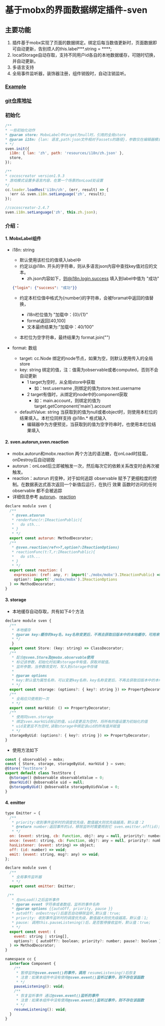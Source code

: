 # 基于mobx的界面数据绑定插件-sven
## 主要功能
1.  插件基于mobx实现了页面的数据绑定。绑定后每当数值更新时，页面数据即可自动更新，告别烦人的this.label***.string = ****;
2. localStorage自动存取，支持不同用户id各自的本地数据缓存，可随时切换，并自动更新。
3. 多语言支持
4. 全局事件监听器，装饰器注册，组件销毁时，自动注销监听。

### [Example](https://github.com/ryltcsjg/sven-example)
### [git仓库地址](https://github.com/ryltcsjg/cocoscreator-sven)

### 初始化
```javascript
/**
* 一些初始化动作
* @param store: MobxLabel中target为null时，引用的全局store
* @param i18n: {lan: 语言,path:json文件相对于assets的路径}，参数仅在编辑器模式下生效
* */
sven.init({
  i18n: { lan: 'zh', path: 'resources/i18n/zh.json' },
  store,
});

/**
* cocoscreator version1.9.3
* 游戏模式设置多语言内容，在第一个场景的onLoad处设置
*/
cc.loader.loadRes('i18n/zh', (err, result) => {
  !err && sven.i18n.setLanguage('zh', result);
});

//cocoscreator-2.4.7
sven.i18n.setLanguage('zh', this.zh.json);
```

### 介绍：
#### 1. MobxLabel组件  
- i18n: string  
    - 默认使用该栏位的值填入label中
    - 约定以@i18n. 开头的字符串，则从多语言json内容中查找key值对应的文本。 
        - zh.json内容如下，则@i18n.login.success 填入到label中值为 "成功"
    ```json
  {"login": {"success": "成功"}}
    ```
  
  - 约定本栏位值中格式为{number}的字符串，会被foramat中返回的值替换，
    - i18n栏位值为 "加载中：{0}/{1}"
    - format返回[40,100]
    - 文本最终结果为:"加载中：40/100"
    
  - 本栏位为空字符串，最终结果为 format.join("")
- format: 数组
    - target: cc.Node 绑定的node节点，如果为空，则默认使用传入的全局store
    - key: string 绑定的值，注：值需为observable或者computed，否则不会自动更新
        - 1 target为空时，从全局store中获取
           - 如：test.username ,则绑定的值为store.test.username
        - 2 target有值时，从绑定的node中的component获取
           - 如：main.account，则绑定的值为 target.getComponent('main').account
    - defaultValue: string 当获取到的值为null或者object时，则使用本栏位的结果填入。本栏位同样支持 @i18n.*  格式输入
        - 编辑器中为方便预览，当获取到的值为空字符串时，也使用本栏位结果填入

#### 2. sven.autorun,sven.reaction
- mobx.autorun和mobx.reaction 两个方法的语法糖，在onLoad时挂载，onDestroy后自动销毁  
- autorun：onLoad后立即被触发一次，然后每次它的依赖关系改变时会再次被触发。
- reaction：autorun 的变种，对于如何追踪 observable 赋予了更细粒度的控制。在数据表达式首次返回一个新值后运行，在执行 效果 函数时访问的任何 observable 都不会被追踪
- 详细信息参考 [autorun](https://cn.mobx.js.org/refguide/autorun.html)、[reaction](https://cn.mobx.js.org/refguide/reaction.html)

```javascript
declare module sven {
  /**
   * @sven.atuorun
   * renderFunc(r:IReactionPublic){
   *   do sth...
   * }
   * */
  export const autorun: MethodDecorator;
  /**
   * @sven.reaction(ref=>T,option?:IReactionOptions)
   * reactionFunc(t:T,r:IReactionPublic){
   *   do sth...
   * }
   * */
  export const reaction: (
    expression: (ref: any, r: import('./mobx/mobx').IReactionPublic) => any,
    option?: import('./mobx/mobx').IReactionOptions
  ) => MethodDecorator;
}
```

#### 3. storage
   - 本地缓存自动存取，共有如下4个方法
```javascript
declare module sven {
  /**
   * 本地缓存
   * @param key:缓存的key名，key名称变更后，不再去获取旧版本中的本地缓存，可用来做版本控制
   * */
   }
  export const Store: (key: string) => ClassDecorator;
  /**
   * 配合@sven.Store及@mobx.observable使用
   * 标记该参数，初始化时如果storage中有值，获取并赋值。
   * 监听参数，当参数改变时，写入到storage中存储
   *
   * @param options
   * key:默认值为属性名称，可以变更key名称，key名称变更后，不再去获取旧版本中的本地缓存，可用来做版本控制
   * */
  export const storage: (options?: { key?: string }) => PropertyDecorator;
  /**
   * 全局应只使用到一次
   * */
  export const markUid: () => PropertyDecorator;
  /**
   * 使用同sven.storage
   * 绑定sven.markUid标记的值，uid变更且为空时，将所有的值设置为初始化的值
   * uid变更且不为空时,读取storage中绑定该uid的所有值并赋值
   * */
  storageByUid: (options?: { key?: string }) => PropertyDecorator;
}
```
   - 使用方法如下
```javascript
const { observable} = mobx;
const { Store, storage, storageByUid, markUid } = sven;
@Store('TestStore')
export default class TestStore {
  @storage() @observable observableValue = 0;
  @markUid() @observable uid = null;
  @storageByUid() @observable storageByUidValue = 0;
}
```

#### 4. emitter
```javascript
type Emitter = {
  /**
   * priority:收到事件监听时的调度优先级，数值越大则优先级越高，默认值：2
   * @return number:返回事件的id，移除监听时需要用到它 sven.emitter.off(id);
   * */
  on: (event: string, cb: Function, obj?: any = null, priority?: number = 2) => number;
  once: (event: string, cb: Function, obj?: any = null, priority?: number = 2) => void;
  hasListener: (event: string) => object;
  off: (id: number) => void;
  emit: (event: string, msg?: any) => void;
};

declare module sven {
  /**
   * 全局事件监听器
   * */
  export const emitter: Emitter;

 /**
   * 在onLoad()之后监听事件
   * @param event 字符串或者数组，监听的事件名称
   * @param options {{autoOff, priority, pause }}
   * autoOff: onDestroy()后是否自动移除监听,默认值：true;
   * priority: 收到事件监听时的调度优先级，数值越大则优先级越高，默认值：1;
   * pause: 调用this.pauseListening()后，是否暂停接收监听，默认值：true;
   * */
  export const event: (
    event: string | string[],
    options?: { autoOff?: boolean; priority?: number; pause?: boolean }
  ) => MethodDecorator;
}

namespace cc {
  interface Component {
    /**
     * 暂停监听@sven.event()的事件，调用 resumeListening()后恢复
     * 注意：如果本组件中没有使用@sven.event()监听过事件，则不存在该函数
     * */
    pauseListening(): void;
    /**
     * 恢复监听事件 通过@sven.event()监听的事件
     * 注意：如果本组件中没有使用@sven.event()监听过事件，则不存在该函数
     * */
    resumeListening(): void;
  }
}
```